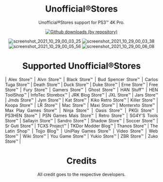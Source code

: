 <div align="center"> 

# Unofficial®Stores
Unofficial®Stores support for PS3™ 4K Pro.

[![Github downloads (by repository)](https://img.shields.io/github/downloads/LuanTeles/Stores/total?style=social)](https://github.com/LuanTeles/Stores/releases/)

![screenshot_2021_10_29_00_03_25](https://user-images.githubusercontent.com/74815634/139367597-b36e893a-7a6c-479f-a3ac-22e05cd1183a.png)
![screenshot_2021_10_29_00_03_38](https://user-images.githubusercontent.com/74815634/139367599-5886cfc4-ed0f-4cb3-ba60-5f0b76581e6b.png)
![screenshot_2021_10_29_00_05_56](https://user-images.githubusercontent.com/74815634/139367601-3cecb190-b077-4953-b432-e27251d789a7.png)
![screenshot_2021_10_29_00_06_08](https://user-images.githubusercontent.com/74815634/139367602-26667f1d-ed06-43e1-8614-4b5d17b60f78.png)


# Supported Unofficial®Stores
  
<div align="justify">
    
| Alex Store™ | Alvn Store™ | Black Store™ | Bud Spencer Store™ | Carlos Tuga Store™ | Death Store™ | Duck Store™ | Duke Store™ | Erne Store™ | Free Store™ | Fury Store™ | Gamers Store™ | Ghost Store™ | HAN Stuff™ | HEN ToolShop™ | InfoTec Storebox™ | JRK Blog Store™ | JXL Store™ | Jars Store™ | Jmds Store™ | Jym Store™ | Kat Store™ | Kiko Retro Store™ | Killer Store™ | Koopa Store™ | LR Store™ | Mac Store™ | Maxi Store™ | Monterxto Store™ | Max Play Games Store™ | Ninja Store™ | Oasis Store™ | PKGi Store™ | PS3HEN Store™ | PSN Games Mais Store™ | Retro Store™ | SG4Y'S Tools Store™ | Sallayin Store™ | Sandro Store™ | Shadow Store™ | Soccer Store™ | Sr Guti Store™ | TCXS Project™ | TKDor Modder Blog™ | Thanos Store™ | The Latin Shop™ | Tojjo Blog™ | UniPlay Games Store™ | Video Store™ | Web Store™ | Wiki Store™ | You Game Store™ | Yukio Store™ | ZBR Store™ | Zuko Store™ |
  
</div>
  
<div align="center"> 
 
# Credits
All credit goes to the respective developers.
  
</div>

